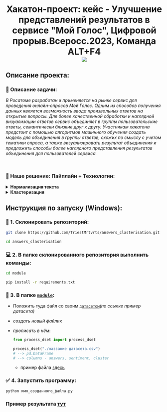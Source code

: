 <h1 align="center">Хакатон-проект: кейс - Улучшение представлений результатов в сервисе "Мой Голос", Цифровой прорыв.Всеросс.2023, Команда ALT+F4 <div align="center"><a href="https://hacks-ai.ru/hackathons.html?eventId=969091&caseEl=1001711&tab=1"><img src="https://img.shields.io/badge/hackathon--project-d513eb"></a></div></h1>

## Описание проекта:

###  🧮 Описание задачи:
<p>
  <i>В Росатоме разработан и применяется на рынке сервис для проведения онлайн-опросов Мой Голос. Одним из способов получения данных является возможность ввода произвольных ответов на открытые вопросы. Для более качественной обработки и наглядной визуализации ответов сервис объединяет в группы пользовательские ответы, семантически близкие друг к другу. Участникам хакатона предстоит с помощью алгоритмов машинного обучения создать модель для объединения в группы ответов, схожих по смыслу с учетом тематики опроса, а также визуализировать результат объединения и предложить способы более наглядного представления результатов объединения для пользователей сервиса.</i>
</p>

<br />

###  🧾 Наше решение: Пайплайн + Технологии:
<details> 
<summary><b>Нормализация текста</b></summary>
   
##### <a href="https://github.com/TriestMrtvrts/answers_clasterisation/tree/main/answers_clustering-main-3/notebooks">участок кода, где нормализуется текст</a>

| Задача  | Технология для её решения |
| ------------- | ------------- |
| <i>исправление опечаток, дополнение слов</i>  | <i>модель FamSpell</i>  |
| <i>исправление опечаток связанных с неправильной раскладкой</i> | <i><a href="https://github.com/TriestMrtvrts/answers_clasterisation/blob/main/answers_clustering-main-3/module/process_dset.py#L98C1-L99C1">кастомная технология</a></i> |
| <i>фильтрация нецензурной лексики</i> | <i>исключение нецензурных слов, находящихся в <a href="https://github.com/TriestMrtvrts/answers_clasterisation/blob/main/answers_clustering-main-3/module/restricted.txt">словаре</a></i> |

</details>
<details>
   <summary><b>Кластеризация</b></summary>
   <br />
   <ul>
      <li><i>извлекаем скрытое состояние, используя модель FastText`а</i></li>
      <li><i>Уменьшаем размерность эмбедингов до 2 с помощью UMap</i></li>
      <li><i>Проводим Агломеративную Кластеризацию</i></li>
   </ul>

</details>

## Инструкция по запуску (Windows):

### 💼 1.  <b>Склонировать репозиторий:</b>
   
   ```bash
   git clone https://github.com/TriestMrtvrts/answers_clasterisation.git
   ```
   ```bash
   cd answers_clasterisation
   ```
### 💻 2.  <b>В папке склонированного репозитория выполнить команды:</b>

   ```bash
   cd module
   ```
   ```bash
   pip install -r requirements.txt
   ```
### 📂 3. <b>В папке <a href=https://github.com/TriestMrtvrts/answers_clasterisation/tree/main/answers_clustering-main-3/module>`module`</a>:</b>
  - Положить туда файл со своим <a href="https://github.com/TriestMrtvrts/answers_clasterisation/blob/main/answers_clustering-main-3/module/cropped.csv">`датасетом`</a><i>(по ссылке пример датасета)</i>
  - _создать новый файлик_
  - _прописать в нём_:
    
    ```python
    from process_dset import process_dset
    
    process_dset("./название датасета.csv")
    # --> pd.DataFrame
    # --> columns - answers, sentiment, cluster
    ```
    - пример файла <a href="https://github.com/TriestMrtvrts/answers_clasterisation/blob/main/answers_clustering-main-3/module/test.py#L3">здесь</a>
 ### ✅ 4. <b>Запустить программу:</b>
 
  ```bash
  python имя_созданного_файла.py
  ```
### Пример результата <a href="https://github.com/TriestMrtvrts/answers_clasterisation/blob/main/answers_clustering-main-3/module/result.csv">тут</a>
